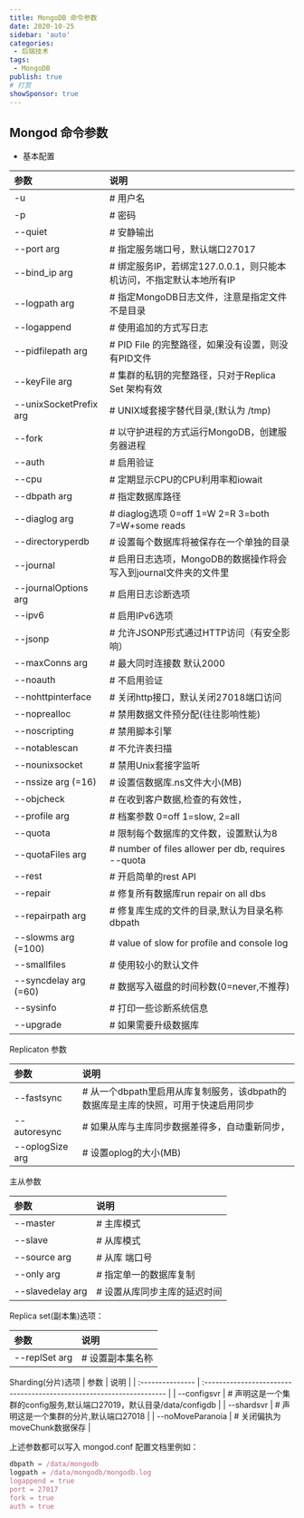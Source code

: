 ```yaml
---
title: MongoDB 命令参数
date: 2020-10-25
sidebar: 'auto'
categories:
 - 后端技术
tags:
 - MongoDB
publish: true
# 打赏
showSponsor: true
---
```

## Mongod 命令参数

- 基本配置

| 参数                   | 说明                                                                |
| :--------------------- | :------------------------------------------------------------------ |
| -u                     | # 用户名                                                            |
| -p                     | # 密码                                                              |
| --quiet                | # 安静输出                                                          |
| --port arg             | # 指定服务端口号，默认端口27017                                     |
| --bind_ip arg          | # 绑定服务IP，若绑定127.0.0.1，则只能本机访问，不指定默认本地所有IP |
| --logpath arg          | # 指定MongoDB日志文件，注意是指定文件不是目录                       |
| --logappend            | # 使用追加的方式写日志                                              |
| --pidfilepath arg      | # PID File 的完整路径，如果没有设置，则没有PID文件                  |
| --keyFile arg          | # 集群的私钥的完整路径，只对于Replica Set 架构有效                  |
| --unixSocketPrefix arg | # UNIX域套接字替代目录,(默认为 /tmp)                                |
| --fork                 | # 以守护进程的方式运行MongoDB，创建服务器进程                       |
| --auth                 | # 启用验证                                                          |
| --cpu                  | # 定期显示CPU的CPU利用率和iowait                                    |
| --dbpath arg           | # 指定数据库路径                                                    |
| --diaglog arg          | # diaglog选项 0=off 1=W 2=R 3=both 7=W+some reads                   |
| --directoryperdb       | # 设置每个数据库将被保存在一个单独的目录                            |
| --journal              | # 启用日志选项，MongoDB的数据操作将会写入到journal文件夹的文件里    |
| --journalOptions arg   | # 启用日志诊断选项                                                  |
| --ipv6                 | # 启用IPv6选项                                                      |
| --jsonp                | # 允许JSONP形式通过HTTP访问（有安全影响）                           |
| --maxConns arg         | # 最大同时连接数 默认2000                                           |
| --noauth               | # 不启用验证                                                        |
| --nohttpinterface      | # 关闭http接口，默认关闭27018端口访问                               |
| --noprealloc           | # 禁用数据文件预分配(往往影响性能)                                  |
| --noscripting          | # 禁用脚本引擎                                                      |
| --notablescan          | # 不允许表扫描                                                      |
| --nounixsocket         | # 禁用Unix套接字监听                                                |
| --nssize arg (=16)     | # 设置信数据库.ns文件大小(MB)                                       |
| --objcheck             | # 在收到客户数据,检查的有效性，                                     |
| --profile arg          | # 档案参数 0=off 1=slow, 2=all                                      |
| --quota                | # 限制每个数据库的文件数，设置默认为8                               |
| --quotaFiles arg       | # number of files allower per db, requires --quota                  |
| --rest                 | # 开启简单的rest API                                                |
| --repair               | # 修复所有数据库run repair on all dbs                               |
| --repairpath arg       | # 修复库生成的文件的目录,默认为目录名称dbpath                       |
| --slowms arg (=100)    | # value of slow for profile and console log                         |
| --smallfiles           | # 使用较小的默认文件                                                |
| --syncdelay arg (=60)  | # 数据写入磁盘的时间秒数(0=never,不推荐)                            |
| --sysinfo              | # 打印一些诊断系统信息                                              |
| --upgrade              | # 如果需要升级数据库                                                |

Replicaton 参数

| 参数            | 说明                                                                               |
| :-------------- | :--------------------------------------------------------------------------------- |
| --fastsync      | # 从一个dbpath里启用从库复制服务，该dbpath的数据库是主库的快照，可用于快速启用同步 |
| --autoresync    | # 如果从库与主库同步数据差得多，自动重新同步，                                     |
| --oplogSize arg | # 设置oplog的大小(MB)                                                              |

主从参数

| 参数             | 说明                         |
| :--------------- | :--------------------------- |
| --master         | # 主库模式                   |
| --slave          | # 从库模式                   |
| --source arg     | # 从库 端口号                |
| --only arg       | # 指定单一的数据库复制       |
| --slavedelay arg | # 设置从库同步主库的延迟时间 |

Replica set(副本集)选项：

| 参数          | 说明             |
| :------------ | :--------------- |
| --replSet arg | # 设置副本集名称 |

Sharding(分片)选项
| 参数             | 说明                                                                 |
| :--------------- | :------------------------------------------------------------------- |
| --configsvr      | # 声明这是一个集群的config服务,默认端口27019，默认目录/data/configdb |
| --shardsvr       | # 声明这是一个集群的分片,默认端口27018                               |
| --noMoveParanoia | # 关闭偏执为moveChunk数据保存                                        |

上述参数都可以写入 mongod.conf 配置文档里例如：

```js
dbpath = /data/mongodb
logpath = /data/mongodb/mongodb.log
logappend = true
port = 27017
fork = true
auth = true
```

